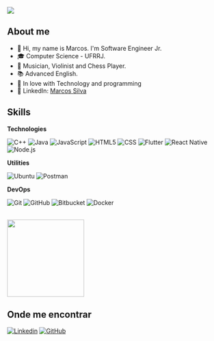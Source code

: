 ![](https://komarev.com/ghpvc/?username=m4rcxs&color=006bed)

## About me

- 👋 Hi, my name is Marcos. I'm Software Engineer Jr.
- 🎓 Computer Science - UFRRJ.
- 🎻 Musician, Violinist and Chess Player.
- 📚 Advanced English.
- 👀 In love with Technology and programming
- 💼 LinkedIn: <a href="https://LinkedIn.com/in/m4rcxs">Marcos Silva</a> 

## Skills

**Technologies**

![C++](https://img.shields.io/badge/-C++-333333?style=flat&logo=C%2B%2B&logoColor=00599C)
![Java](https://img.shields.io/badge/-Typescript-333333?style=flat&logo=Typescript&logoColor=007396)
![JavaScript](https://img.shields.io/badge/-JavaScript-333333?style=flat&logo=javascript)
![HTML5](https://img.shields.io/badge/-HTML5-333333?style=flat&logo=HTML5)
![CSS](https://img.shields.io/badge/-CSS-333333?style=flat&logo=CSS3&logoColor=1572B6)
![Flutter](https://img.shields.io/badge/-postgresql-333333?style=flat&logo=postgresql)
![React Native](https://img.shields.io/badge/-React%20Native-333333?style=flat&logo=react)
![Node.js](https://img.shields.io/badge/-Node.js-333333?style=flat&logo=node.js)

**Utilities**

![Ubuntu](https://img.shields.io/badge/-Ubuntu-333333?style=flat&logo=ubuntu)
![Postman](https://img.shields.io/badge/-Postman-333333?style=flat&logo=postman)

**DevOps**

![Git](https://img.shields.io/badge/-Git-333333?style=flat&logo=git)
![GitHub](https://img.shields.io/badge/-GitHub-333333?style=flat&logo=github)
![Bitbucket](https://img.shields.io/badge/-Bitbucket-333333?style=flat&logo=bitbucket)
![Docker](https://img.shields.io/badge/-Docker-333333?style=flat&logo=docker)

<br/>

<a href="https://github.com/iuricode" title="Perfil do Iuri">
  <img height="180em" src="https://github-readme-stats.vercel.app/api?username=m4rcxs&theme=dracula&show_icons=true" />
</a>

## Onde me encontrar

[![Linkedin](https://img.shields.io/badge/-LINKEDIN-blue?style=flat-square&logo=Linkedin&logoColor=white&link=https://linkedin.com/in/m4rcxs)]((https://linkedin.com/in/m4rcxs))
[![GitHub](https://img.shields.io/github/followers/m4rcxs?label=follow&style=social)](github.com/m4rcxs)
